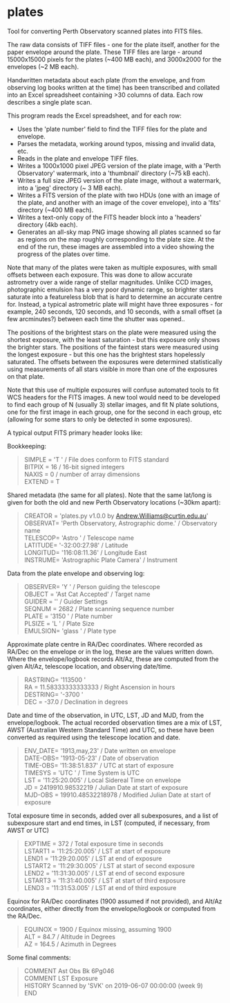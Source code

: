 # plates
Tool for converting Perth Observatory scanned plates into FITS files.

The raw data consists of TIFF files - one for the plate itself, another for the
paper envelope around the plate. These TIFF files are large - around 15000x15000 pixels for
the plates (~400 MB each), and 3000x2000 for the envelopes (~2 MB each).

Handwritten metadata about each plate (from the envelope, and from observing log books
written at the time) has been transcribed and collated into an Excel spreadsheet
containing >30 columns of data. Each row describes a single plate scan.

This program reads the Excel spreadsheet, and for each row:
   - Uses the 'plate number' field to find the TIFF files for the plate and envelope.
   - Parses the metadata, working around typos, missing and invalid data, etc.
   - Reads in the plate and envelope TIFF files.
   - Writes a 1000x1000 pixel JPEG version of the plate image, with a 'Perth Observatory'
     watermark, into a 'thumbnail' directory (~75 kB each).
   - Writes a full size JPEG version of the plate image, without a watermark, into a
     'jpeg' directory (~ 3 MB each).
   - Writes a FITS version of the plate with two HDUs (one with an image of the plate, 
     and another with an image of the cover envelope), into a 'fits' directory (~400 MB each).
   - Writes a text-only copy of the FITS header block into a 'headers' directory (4kb each).
   - Generates an all-sky map PNG image showing all plates scanned so far as regions on 
     the map roughly corresponding to the plate size. At the end of the run, these images are 
     assembled into a video showing the progress of the plates over time.

Note that many of the plates were taken as multiple exposures, with small offsets between
each exposure. This was done to allow accurate astrometry over a wide range of stellar
magnitudes. Unlike CCD images, photographic emulsion has a very poor dynamic range, so 
brighter stars saturate into a featureless blob that is hard to determine an accurate centre
for. Instead, a typical astrometric plate will might have three exposures - for example, 
240 seconds, 120 seconds, and 10 seconds, with a small offset (a few arcminutes?)
between each time the shutter was opened..

The positions of the brightest stars on the plate were measured using the shortest exposure, 
with the least saturation - but this exposure only shows the brighter stars. The positions of
the faintest stars were measured using the longest exposure - but this one has the brightest 
stars hopelessly saturated. The offsets between the exposures were determined statistically
using measurements of all stars visible in more than one of the exposures on that plate.

Note that this use of multiple exposures will confuse automated tools to fit
WCS headers for the FITS images. A new tool would need to be developed to find each group
of N (usually 3) stellar images, and fit N plate solutions, one for the first image in
each group, one for the second in each group, etc (allowing for some stars to only be
detected in some exposures).

A typical output FITS primary header looks like:

Bookkeeping:

>SIMPLE  = 'T       '           / File does conform to FITS standard             
>BITPIX  =                   16 / 16-bit signed integers                         
>NAXIS   =                    0 / number of array dimensions                     
>EXTEND  =                    T                                                  

Shared metadata (the same for all plates). Note that the same lat/long is given for 
both the old and new Perth Observatory locations (~30km apart):

>CREATOR = 'plates.py v1.0.0 by Andrew.Williams@curtin.edu.au'                   
>OBSERVAT= 'Perth Observatory, Astrographic dome.' / Observatory name            
>TELESCOP= 'Astro   '           / Telescope name                                 
>LATITUDE= '-32:00:27.98'       / Latitude                                       
>LONGITUD= '116:08:11.36'       / Longitude East                                 
>INSTRUME= 'Astrographic Plate Camera' / Instrument  

Data from the plate envelope and observing log:

>OBSERVER= 'Y       '           / Person guiding the telescope                   
>OBJECT  = 'Ast Cat Accepted'   / Target name                                    
>GUIDER  = '' / Guider Settings                                                  
>SEQNUM  =                 2682 / Plate scanning sequence number                 
>PLATE   = '3150    '           / Plate number                                   
>PLSIZE  = 'L       '           / Plate Size                                     
>EMULSION= 'glass   '           / Plate type     

Approximate plate centre in RA/Dec coordinates. Where recorded as RA/Dec on the 
envelope or in the log, these are the values written down. Where the envelope/logbook 
records Alt/Az, these are computed from the given Alt/Az, telescope location, and
observing date/time.

>RASTRING= '113500  '                                                            
>RA      =    11.58333333333333 / Right Ascension in hours                       
>DESTRING= '-3700   '                                                            
>DEC     =                -37.0 / Declination in degrees   

Date and time of the observation, in UTC, LST, JD and MJD, from the envelope/logbook. 
The actual recorded observation times are a mix of LST, AWST (Australian Western
Standard Time) and UTC, so these have been converted as required using the telescope 
location and date.

>ENV_DATE= '1913,may,23'        / Date written on envelope                       
>DATE-OBS= '1913-05-23'         / Date of observation                            
>TIME-OBS= '11:38:51.837'       / UTC at start of exposure                       
>TIMESYS = 'UTC     '           / Time System is UTC                             
>LST     = '11:25:20.005'       / Local Sidereal Time on envelope                
>JD      =     2419910.98532219 / Julian Date at start of exposure               
>MJD-OBS =    19910.48532218978 / Modified Julian Date at start of exposure    

Total exposure time in seconds, added over all subexposures, and a list of 
subexposure start and end times, in LST (computed, if necessary, from AWST or UTC)

>EXPTIME =                  372 / Total exposure time in seconds                 
>LSTART1 = '11:25:20.005'       / LST at start of exposure                       
>LEND1   = '11:29:20.005'       / LST at end of exposure                         
>LSTART2 = '11:29:30.005'       / LST at start of second exposure                
>LEND2   = '11:31:30.005'       / LST at end of second exposure                  
>LSTART3 = '11:31:40.005'       / LST at start of third exposure                 
>LEND3   = '11:31:53.005'       / LST at end of third exposure     

Equinox for RA/Dec coordinates (1900 assumed if not provided), and Alt/Az coordinates,
either directly from the envelope/logbook or computed from the RA/Dec.

>EQUINOX =                 1900 / Equinox missing, assuming 1900                 
>ALT     =                 84.7 / Altitude in Degrees                            
>AZ      =                164.5 / Azimuth in Degrees     

Some final comments:

>COMMENT Ast Obs Bk 6Pg046                                                       
>COMMENT LST Exposure                                                            
>HISTORY Scanned by 'SVK' on 2019-06-07 00:00:00 (week 9)                        
>END                                                                   

